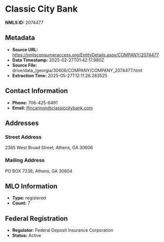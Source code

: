 # Classic City Bank

**NMLS ID:** 2074477

## Metadata
- **Source URL:** https://nmlsconsumeraccess.org/EntityDetails.aspx/COMPANY/2074477
- **Data Timestamp:** 2025-02-27T01:42:17.980Z
- **Source File:** drive/data_/georgia/30606/COMPANY/COMPANY_2074477.html
- **Extraction Time:** 2025-05-27T12:11:26.283525

## Contact Information
- **Phone:** 706-425-6491
- **Email:** lfincannon@classiccitybank.com

## Addresses
### Street Address
2365 West Broad Street; Athens, GA 30606

### Mailing Address
PO BOX 7238; Athens, GA 30604

## MLO Information
- **Type:** registered
- **Count:** 7

## Federal Registration
- **Regulator:** Federal Deposit Insurance Corporation
- **Status:** Active
